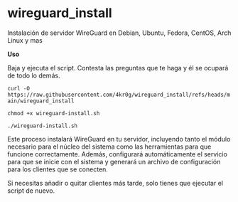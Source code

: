 # wireguard_install
Instalación de servidor  WireGuard en Debian, Ubuntu, Fedora, CentOS, Arch Linux y mas

**Uso**

Baja y ejecuta el script. Contesta las preguntas que te haga y él se ocupará de todo lo demás.

`curl -O https://raw.githubusercontent.com/4kr0g/wireguard_install/refs/heads/main/wireguard_install`

`chmod +x wireguard-install.sh`

`./wireguard-install.sh`

Este proceso instalará WireGuard en tu servidor, incluyendo tanto el módulo necesario para el núcleo del sistema como las herramientas para que funcione correctamente. Además, configurará automáticamente el servicio para que se inicie con el sistema y generará un archivo de configuración para los clientes que se conecten.

Si necesitas añadir o quitar clientes más tarde, solo tienes que ejecutar el script de nuevo.
